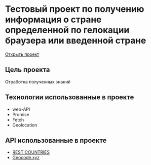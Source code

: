 # Тестовый проект по получению информация о стране определенной по гелокации браузера или введенной стране

<a  href="https://info-counrties.netlify.app">Открыть проект</a>

## Цель проекта

Отработка полученных знаний

## Технологии использованные в проекте
 - web-API
 - Promise
 - Fetch
 - Geolocation

## API использованные в проекте
 - <a  href="https://restcountries.com">REST COUNTRIES</a>
 - <a  href="https://geocode.xyz/api">Geocode.xyz</a>
